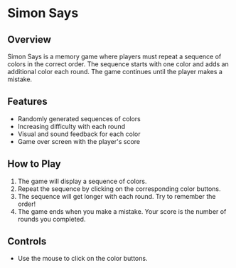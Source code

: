 # Simon Says

## Overview
Simon Says is a memory game where players must repeat a sequence of colors in the correct order. The sequence starts with one color and adds an additional color each round. The game continues until the player makes a mistake.

## Features
- Randomly generated sequences of colors
- Increasing difficulty with each round
- Visual and sound feedback for each color
- Game over screen with the player's score

## How to Play
1. The game will display a sequence of colors.
2. Repeat the sequence by clicking on the corresponding color buttons.
3. The sequence will get longer with each round. Try to remember the order!
4. The game ends when you make a mistake. Your score is the number of rounds you completed.

## Controls
- Use the mouse to click on the color buttons.
